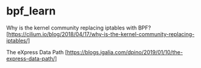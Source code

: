 # bpf_learn
Why is the kernel community replacing iptables with BPF? [https://cilium.io/blog/2018/04/17/why-is-the-kernel-community-replacing-iptables/]

The eXpress Data Path [https://blogs.igalia.com/dpino/2019/01/10/the-express-data-path/]
